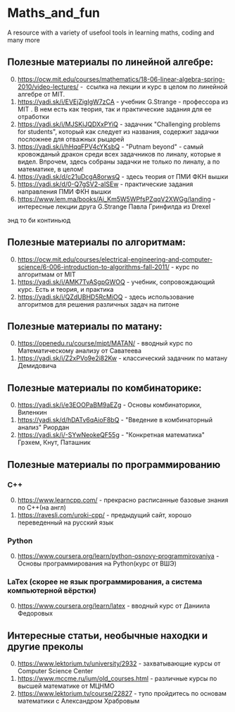 # Maths_and_fun
A resource with a variety of usefool tools in learning maths, coding and many more

## Полезные материалы по линейной алгебре:

0. https://ocw.mit.edu/courses/mathematics/18-06-linear-algebra-spring-2010/video-lectures/ -  ссылка на лекции и курс в целом
по линейной алгебре от MIT. 
1. https://yadi.sk/i/EVEjZigIgW7zCA - учебник G.Strange - профессора из MIT . 
В нем есть как теория, так и практические задания для ее отработки
2. https://yadi.sk/i/MJSKiJQDXxPYiQ - задачник "Challenging problems for students", который
как следует из названия, содержит задачки посложнее для отважных рыцарей
3. https://yadi.sk/i/hHqqFPV4cYKsbQ - "Putnam beyond" - самый кровожданый дракон среди всех
задачников по линалу, которые я видел. Впрочем, здесь собраны задачки не только по линалу,
а по математике, в целом!
4. https://yadi.sk/d/c21uDcgA8orwsQ - здесь теория от ПМИ ФКН вышки
5. https://yadi.sk/d/0-Q7gSV2-aISEw - практические задания направления ПМИ ФКН вышки
6. https://www.lem.ma/books/Ai_Km5W5WPfsPZqqV2XWGg/landing - интересные лекции друга G.Strange Павла Гринфилда из Drexel

энд то би континьюд


## Полезные материалы по алгоритмам:
 
 0. https://ocw.mit.edu/courses/electrical-engineering-and-computer-science/6-006-introduction-to-algorithms-fall-2011/ -
 курс по алгоритмам от MIT
 1. https://yadi.sk/i/AMK7TvASgpGWOQ - учебник, сопровождающий курс. Есть и теория, и практика
 2. https://yadi.sk/i/QZdUBHD5RcMiOQ - здесь использование алгоритмов для решения различных задач на питоне
 

## Полезные материалы по матану:

0. https://openedu.ru/course/mipt/MATAN/ - вводный курс по Математическому анализу от Саватеева
1. https://yadi.sk/i/Z2xPVo9e2i82Kw - классический задачник по матану Демидовича


## Полезные материалы по комбинаторике:

0. https://yadi.sk/i/e3EOOPaBM9aEZg - Основы комбинаторики, Виленкин
1. https://yadi.sk/d/hDATv6qAioF8bQ - "Введение в комбинаторный анализ" Риордан
2. https://yadi.sk/i/-SYwNeokeQF55g - "Конкретная математика" Грэхем, Кнут, Паташник


## Полезные материалы по программированию

### С++
0. https://www.learncpp.com/ - прекрасно расписанные базовые знания по C++(на англ)
1. https://ravesli.com/uroki-cpp/ - предыдущий сайт, хорошо переведенный на русский язык

### Python
0. https://www.coursera.org/learn/python-osnovy-programmirovaniya - Основы программирования на Python(курс от ВШЭ)

### LaTex (скорее не язык программирования, а система компьютерной вёрстки)
0. https://www.coursera.org/learn/latex - вводный курс от Даниила Федоровых

## Интересные статьи, необычные находки и другие преколы

0. https://www.lektorium.tv/university/2932 - захватывающие курсы от Computer Science Center
1. https://www.mccme.ru/ium/old_courses.html - различные курсы по высшей математике от МЦНМО
2. https://www.lektorium.tv/course/22827 - тупо пройдитесь по основам математики с Александром Храбровым
